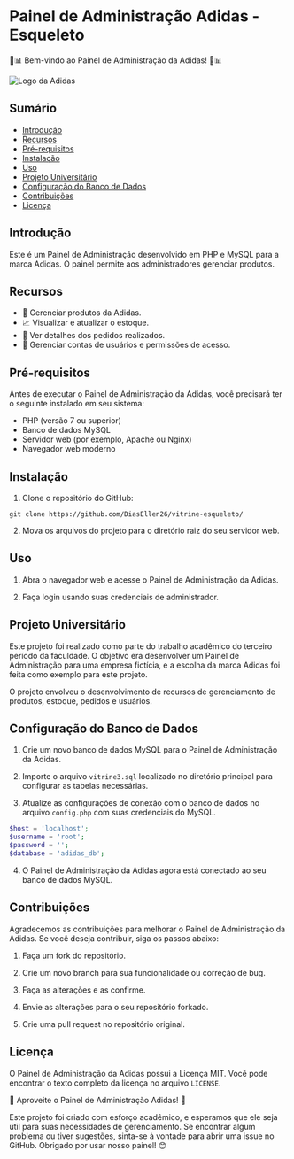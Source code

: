 # Painel de Administração Adidas - Esqueleto

👟📊 Bem-vindo ao Painel de Administração da Adidas! 👟📊

![Logo da Adidas](https://i.pinimg.com/736x/44/6c/b7/446cb72989d51b889be6812d3fcf7247.jpg)

## Sumário

- [Introdução](#introdução)
- [Recursos](#recursos)
- [Pré-requisitos](#pré-requisitos)
- [Instalação](#instalação)
- [Uso](#uso)
- [Projeto Universitário](#projeto-universitário)
- [Configuração do Banco de Dados](#configuração-do-banco-de-dados)
- [Contribuições](#contribuições)
- [Licença](#licença)

## Introdução

Este é um Painel de Administração desenvolvido em PHP e MySQL para a marca Adidas. O painel permite aos administradores gerenciar produtos.

## Recursos

- 👟 Gerenciar produtos da Adidas.
- 📈 Visualizar e atualizar o estoque.
- 🛒 Ver detalhes dos pedidos realizados.
- 👤 Gerenciar contas de usuários e permissões de acesso.

## Pré-requisitos

Antes de executar o Painel de Administração da Adidas, você precisará ter o seguinte instalado em seu sistema:

- PHP (versão 7 ou superior)
- Banco de dados MySQL
- Servidor web (por exemplo, Apache ou Nginx)
- Navegador web moderno

## Instalação

1. Clone o repositório do GitHub:

```
git clone https://github.com/DiasEllen26/vitrine-esqueleto/
```

2. Mova os arquivos do projeto para o diretório raiz do seu servidor web.

## Uso

1. Abra o navegador web e acesse o Painel de Administração da Adidas.

2. Faça login usando suas credenciais de administrador.

## Projeto Universitário

Este projeto foi realizado como parte do trabalho acadêmico do terceiro período da faculdade. O objetivo era desenvolver um Painel de Administração para uma empresa fictícia, e a escolha da marca Adidas foi feita como exemplo para este projeto.

O projeto envolveu o desenvolvimento de recursos de gerenciamento de produtos, estoque, pedidos e usuários.

## Configuração do Banco de Dados

1. Crie um novo banco de dados MySQL para o Painel de Administração da Adidas.

2. Importe o arquivo `vitrine3.sql` localizado no diretório principal para configurar as tabelas necessárias.

3. Atualize as configurações de conexão com o banco de dados no arquivo `config.php` com suas credenciais do MySQL.

```php
$host = 'localhost';
$username = 'root';
$password = '';
$database = 'adidas_db';
```

4. O Painel de Administração da Adidas agora está conectado ao seu banco de dados MySQL.

## Contribuições

Agradecemos as contribuições para melhorar o Painel de Administração da Adidas. Se você deseja contribuir, siga os passos abaixo:

1. Faça um fork do repositório.

2. Crie um novo branch para sua funcionalidade ou correção de bug.

3. Faça as alterações e as confirme.

4. Envie as alterações para o seu repositório forkado.

5. Crie uma pull request no repositório original.

## Licença

O Painel de Administração da Adidas possui a Licença MIT. Você pode encontrar o texto completo da licença no arquivo `LICENSE`.

👟 Aproveite o Painel de Administração Adidas! 👟

Este projeto foi criado com esforço acadêmico, e esperamos que ele seja útil para suas necessidades de gerenciamento. Se encontrar algum problema ou tiver sugestões, sinta-se à vontade para abrir uma issue no GitHub. Obrigado por usar nosso painel! 😊
